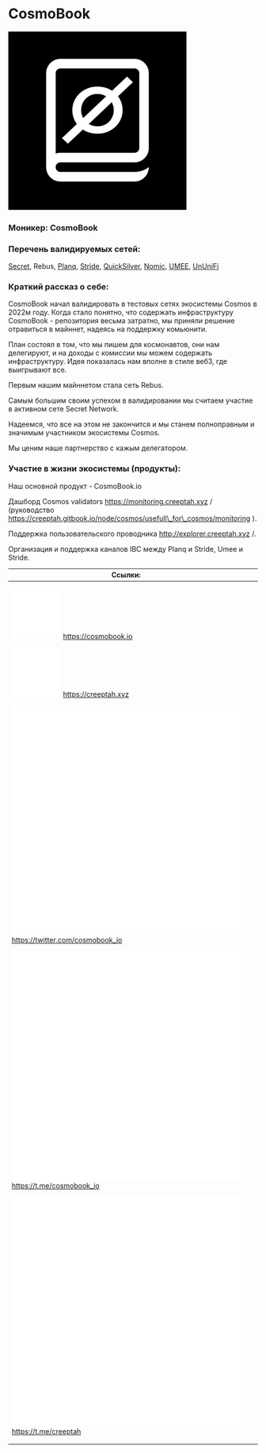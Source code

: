 # CosmoBook

<img src="../../.gitbook/assets/image (15).png" alt="" data-size="original">

### **Моникер: CosmoBook**

### **Перечень валидируемых сетей:**

[Secret](../../cosmobook/secret-network.md), Rebus, [Planq](../../upcoming-projects/planq.md), [Stride](../../readme/stride.md), [QuickSilver](../../readme/quicksilver.md), [Nomic](../../cosmobook/nomic.md), [UMEE](../../readme/umee.md), [UnUniFi](../../upcoming-projects/ununifi-protocol.md)

### **Краткий рассказ о себе:**

CosmoBook начал валидировать в тестовых сетях экосистемы Cosmos в 2022м году. Когда стало понятно, что содержать инфраструктуру CosmoBook - репозитория весьма затратно, мы приняли решение отравиться в майннет, надеясь на поддержку комьюнити.&#x20;

План состоял в том, что мы пишем для космонавтов, они нам делегируют, и на доходы с комиссии мы можем содержать инфраструктуру. Идея показалась нам вполне в стиле веб3, где выигрывают все.

Первым нашим майннетом стала сеть Rebus.&#x20;

Самым большим своим успехом в валидировании мы считаем участие в активном сете Secret Network.

Надеемся, что все на этом не закончится и мы станем полноправным и значимым участником экосистемы Cosmos.

Мы ценим наше партнерство с кажым делегатором.

### **Участие в жизни экосистемы (продукты):**

Наш основной продукт - CosmoBook.io

Дашборд Cosmos validators https://monitoring.creeptah.xyz / (руководство https://creeptah.gitbook.io/node/cosmos/usefull\_for\_cosmos/monitoring ).&#x20;

Поддержка пользовательского проводника http://explorer.creeptah.xyz /.

Организация и поддержка каналов IBC между Planq и Stride, Umee и Stride.

<table><thead><tr><th>Ссылки:</th><th data-hidden></th><th data-hidden></th></tr></thead><tbody><tr><td><p><img src="../../.gitbook/assets/icons8-интернет-100 (6).png" alt="" data-size="line"> <a href="https://cosmobook.io">https://cosmobook.io</a> </p><p><img src="../../.gitbook/assets/icons8-интернет-100 (5).png" alt="" data-size="line"> <a href="https://creeptah.xyz">https://creeptah.xyz</a> </p><p><img src="../../.gitbook/assets/icons8-твиттер-500.png" alt="" data-size="line"> <a href="https://twitter.com/cosmobook_io">https://twitter.com/cosmobook_io</a> </p><p><img src="../../.gitbook/assets/icons8-телеграмма-app-480 (2).png" alt="" data-size="line"> <a href="https://t.me/cosmobook_io">https://t.me/cosmobook_io</a> </p><p><img src="../../.gitbook/assets/icons8-телеграмма-app-480.png" alt="" data-size="line"> <a href="https://t.me/creeptah">https://t.me/creeptah</a></p></td><td></td><td></td></tr></tbody></table>

